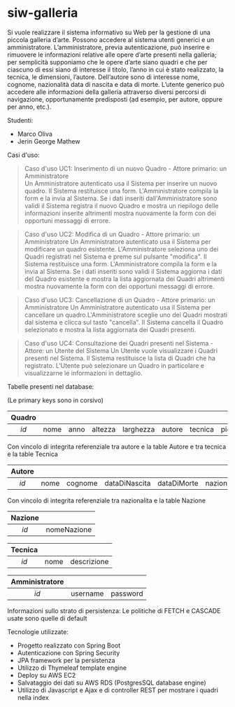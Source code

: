 # siw-galleria
Si vuole realizzare il sistema informativo su Web per la gestione di una piccola galleria d’arte. Possono accedere al sistema utenti generici e un amministratore.
L’amministratore, previa autenticazione, può inserire e rimuovere le informazioni relative alle opere d’arte presenti nella galleria; per semplicità supponiamo che le opere d’arte siano quadri e che per ciascuno di essi siano di interesse il titolo, l’anno in cui è stato realizzato, la tecnica, le dimensioni, l’autore. Dell’autore sono di interesse nome, cognome, nazionalità data di nascita e data di morte.
L’utente generico può accedere alle informazioni della galleria attraverso diversi percorsi di navigazione, opportunamente predisposti (ad esempio, per autore, oppure per anno, etc.).


Studenti:

* Marco Oliva
* Jerin George Mathew



Casi d'uso:

>Caso d'uso UC1: Inserimento di un nuovo Quadro - Attore primario: un Amministratore    
Un Amministratore autenticato usa il Sistema per inserire un nuovo quadro. Il Sistema restituisce una form. L'Amministratore compila la form e la invia al Sistema. Se i dati 	inseriti dall'Amministratore sono validi il Sistema registra il nuovo Quadro e mostra un riepilogo delle informazioni inserite altrimenti mostra nuovamente la form con dei 	opportuni messaggi di errore.

>Caso d'uso UC2: Modifica di un Quadro - Attore primario: un Amministratore
Un Amministratore autenticato usa il Sistema per modificare un quadro esistente. L'Amministratore seleziona uno dei Quadri registrati nel Sistema e preme sul pulsante 	"modifica".  Il Sistema restituisce una form. L'Amministratore compila la form e la invia al Sistema. Se i dati inseriti sono validi il Sistema aggiorna i dati del Quadro 	esistente e mostra la lista aggiornata dei Quadri altrimenti mostra nuovamente la form con dei opportuni messaggi di errore.

>Caso d'uso UC3: Cancellazione di un Quadro - Attore primario: un Amministratore
Un Amministratore autenticato usa il Sistema per cancellare un quadro.L'Amministratore sceglie uno dei Quadri mostrati dal sistema e clicca sul tasto "cancella". Il Sistema 	cancella il Quadro selezionato e mostra la lista aggiornata dei Quadri presenti.

>Caso d'uso UC4: Consultazione dei Quadri presenti nel Sistema - Attore: un Utente del Sistema
Un Utente vuole visualizzare i Quadri presenti nel Sistema. Il Sistema restituisce la lista di Quadri che ha registrato. L'Utente può selezionare un Quadro in particolare e 	visualizzarne le informazioni in dettaglio.


Tabelle presenti nel database:

(Le primary keys sono in corsivo)


| Quadro |      |      |         |           |        |         |            |
|:------:|:----:|:----:|:-------:|:---------:|:------:|:-------:|:----------:|
| _id_   | nome | anno | altezza | larghezza | autore | tecnica | pictureUrl |

Con vincolo di integrita referenziale tra autore e la table Autore e tra tecnica e la table Tecnica

| Autore |      |         |               |             |             |
|:------:|:----:|:-------:|:-------------:|:-----------:|:-----------:|
| _id_   | nome | cognome | dataDiNascita | dataDiMorte | nazionalita |

Con vincolo di integrita referenziale tra nazionalita e la table Nazione

| Nazione |             |
|:-------:|:-----------:|
| _id_    | nomeNazione |

| Tecnica |      |             |
|:-------:|:----:|:-----------:|
| _id_    | nome | descrizione |

| Amministratore |          |          |
|:--------------:|:--------:|:--------:|
| _id_           | username | password |

Informazioni sullo strato di persistenza: Le politiche di FETCH  e CASCADE usate sono quelle di default

Tecnologie utilizzate:
* Progetto realizzato con Spring Boot
* Autenticazione con Spring Security
* JPA framework per la persistenza 
* Utilizzo di Thymeleaf template engine
* Deploy su AWS EC2
* Salvataggio dei dati su AWS RDS (PostgresSQL database engine)
* Utilizzo di Javascript e Ajax e di controller REST per mostrare i quadri nella index
